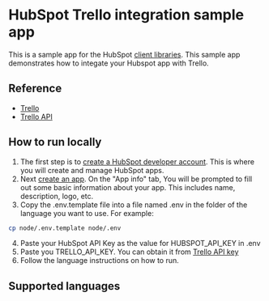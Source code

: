# HubSpot Trello integration sample app

This is a sample app for the HubSpot [client libraries](https://developers.hubspot.com/docs/api/overview). This sample app demonstrates how to integate your Hubspot app with Trello.

## Reference

- [Trello](https://trello.com/)
- [Trello API](https://developer.atlassian.com/cloud/trello/)

## How to run locally

1. The first step is to [create a HubSpot developer account](https://developers.hubspot.com/docs/api/developer-tools-overview). This is where you will create and manage HubSpot apps.
2. Next [create an app](https://developers.hubspot.com/docs/api/creating-an-app). On the "App info" tab, You will be prompted to fill out some basic information about your app. This includes name, description, logo, etc.
3. Copy the .env.template file into a file named .env in the folder of the language you want to use. For example:

```bash
cp node/.env.template node/.env
```

4. Paste your HubSpot API Key as the value for HUBSPOT_API_KEY in .env
5. Paste you TRELLO_API_KEY. You can obtain it from [Trello API key](https://trello.com/app-key)
6. Follow the language instructions on how to run.

## Supported languages
